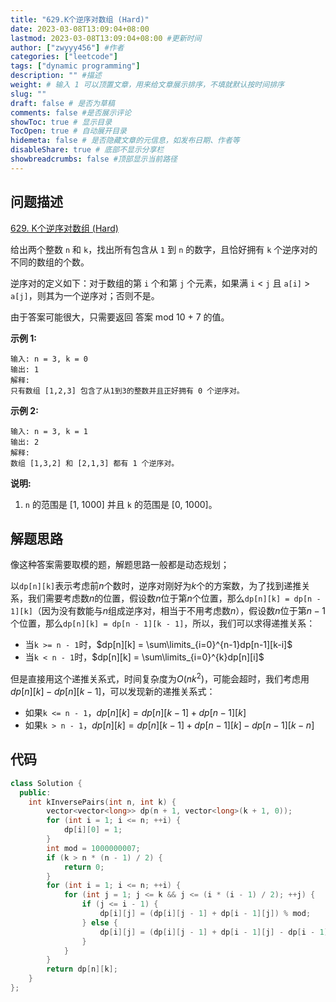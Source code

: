 ```yaml
---
title: "629.K个逆序对数组 (Hard)"
date: 2023-03-08T13:09:04+08:00
lastmod: 2023-03-08T13:09:04+08:00 #更新时间
author: ["zwyyy456"] #作者
categories: ["leetcode"]
tags: ["dynamic programming"]
description: "" #描述
weight: # 输入 1 可以顶置文章，用来给文章展示排序，不填就默认按时间排序
slug: ""
draft: false # 是否为草稿
comments: false #是否展示评论
showToc: true # 显示目录
TocOpen: true # 自动展开目录
hidemeta: false # 是否隐藏文章的元信息，如发布日期、作者等
disableShare: true # 底部不显示分享栏
showbreadcrumbs: false #顶部显示当前路径
---
```

## 问题描述
[629. K个逆序对数组 (Hard)](https://leetcode.cn/problems/k-inverse-pairs-array/)

给出两个整数 `n` 和 `k`，找出所有包含从 `1` 到 `n` 的数字，且恰好拥有 `k`
个逆序对的不同的数组的个数。

逆序对的定义如下：对于数组的第 `i` 个和第 `j` 个元素，如果满 `i` < `j` 且 `a[i]` >
`a[j]`，则其为一个逆序对；否则不是。

由于答案可能很大，只需要返回 答案 mod 10 \+ 7 的值。

**示例 1:**

```
输入: n = 3, k = 0
输出: 1
解释:
只有数组 [1,2,3] 包含了从1到3的整数并且正好拥有 0 个逆序对。

```

**示例 2:**

```
输入: n = 3, k = 1
输出: 2
解释:
数组 [1,3,2] 和 [2,1,3] 都有 1 个逆序对。

```

**说明:**

1. `n` 的范围是 \[1, 1000\] 并且 `k` 的范围是 \[0, 1000\]。

## 解题思路
像这种答案需要取模的题，解题思路一般都是动态规划；

以`dp[n][k]`表示考虑前$n$个数时，逆序对刚好为$k$个的方案数，为了找到递推关系，我们需要考虑数$n$的位置，假设数$n$位于第$n$个位置，那么`dp[n][k] = dp[n - 1][k]`（因为没有数能与$n$组成逆序对，相当于不用考虑数$n$），假设数$n$位于第$n - 1$个位置，那么`dp[n][k] = dp[n - 1][k - 1]`，所以，我们可以求得递推关系：
- 当`k >= n - 1`时，$dp[n][k] = \sum\limits_{i=0}^{n-1}dp[n-1][k-i]$
- 当`k < n - 1`时，$dp[n][k] = \sum\limits_{i=0}^{k}dp[n][i]$

但是直接用这个递推关系式，时间复杂度为$O(nk^2)$，可能会超时，我们考虑用$dp[n][k] - dp[n][k - 1]$，可以发现新的递推关系式：
- 如果`k <= n - 1`，$dp[n][k] = dp[n][k - 1] + dp[n - 1][k]$
- 如果`k > n - 1`，$dp[n][k] = dp[n][k - 1] + dp[n - 1][k] - dp[n - 1][k - n]$

## 代码
```cpp
class Solution {
  public:
    int kInversePairs(int n, int k) {
        vector<vector<long>> dp(n + 1, vector<long>(k + 1, 0));
        for (int i = 1; i <= n; ++i) {
            dp[i][0] = 1;
        }
        int mod = 1000000007;
        if (k > n * (n - 1) / 2) {
            return 0;
        }
        for (int i = 1; i <= n; ++i) {
            for (int j = 1; j <= k && j <= (i * (i - 1) / 2); ++j) {
                if (j <= i - 1) {
                    dp[i][j] = (dp[i][j - 1] + dp[i - 1][j]) % mod;
                } else {
                    dp[i][j] = (dp[i][j - 1] + dp[i - 1][j] - dp[i - 1][j - i] + mod) % mod;
                }
            }
        }
        return dp[n][k];
    }
};
```